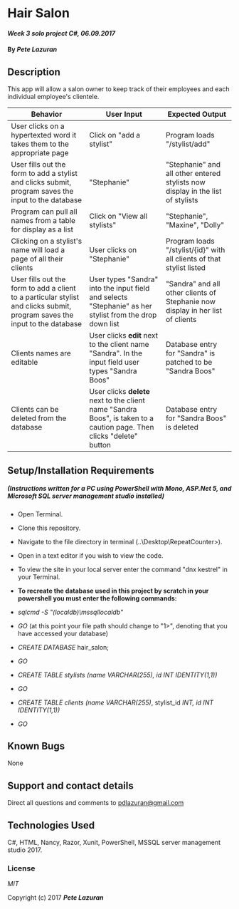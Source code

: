# Hair Salon

#### _Week 3 solo project C#, 06.09.2017_

#### By _**Pete Lazuran**_

## Description

This app will allow a salon owner to keep track of their employees and each individual employee's clientele.


|Behavior|User Input|Expected Output|
|---------|----------|-----------|
|User clicks on a hypertexted word it takes them to the appropriate page|Click on "add a stylist"|Program loads "/stylist/add"|
|User fills out the form to add a stylist and clicks submit, program saves the input to the database|"Stephanie"|"Stephanie" and all other entered stylists now display in the list of stylists|
|Program can pull all names from a table for display as a list|Click on "View all stylists"|"Stephanie", "Maxine", "Dolly"|
|Clicking on a stylist's name will load a page of all their clients|User clicks on "Stephanie"|Program loads "/stylist/{id}" with all clients of that stylist listed|
|User fills out the form to add a client to a particular stylist and clicks submit, program saves the input to the database|User types "Sandra" into the input field and selects "Stephanie" as her stylist from the drop down list|"Sandra" and all other clients of Stephanie now display in her list of clients|
|Clients names are editable|User clicks **edit** next to the client name "Sandra". In the input field user types "Sandra Boos"|Database entry for "Sandra" is patched to be "Sandra Boos"|
|Clients can be deleted from the database|User clicks **delete** next to the client name "Sandra Boos", is taken to a caution page. Then clicks "delete" button|Database entry for "Sandra Boos" is deleted|

## Setup/Installation Requirements
##### (Instructions written for a PC using PowerShell with Mono, ASP.Net 5, and Microsoft SQL server management studio installed)

* Open Terminal.
* Clone this repository.
* Navigate to the file directory in terminal (..\Desktop\RepeatCounter>).
* Open in a text editor if you wish to view the code.
* To view the site in your local server enter the command "dnx kestrel" in your Terminal.

* **To recreate the database used in this project by scratch in your powershell you must enter the following commands:**
* _sqlcmd -S "(localdb)\mssqllocaldb"_
* _GO_ (at this point your file path should change to "1>", denoting that you have accessed your database)
*  _CREATE DATABASE_ hair_salon;
* _GO_
* _CREATE TABLE stylists (name VARCHAR(255), id INT IDENTITY(1,1))_
* _GO_
* _CREATE TABLE clients (name VARCHAR(255)_, stylist_id _INT, id INT IDENTITY(1,1))_
* _GO_


## Known Bugs

None

## Support and contact details

Direct all questions and comments to pdlazuran@gmail.com

## Technologies Used

C#, HTML, Nancy, Razor, Xunit, PowerShell, MSSQL server management studio 2017.

### License

*MIT*

Copyright (c) 2017 **_Pete Lazuran_**






<!-- ## Specs

* Create a database named hair_salon with tables named stylist and client. Test that the database is empty. This ensures the database has been initialized correctly.

* In stylists class give stylists a name, and id. Test that the constructor works. This will ensure that the stylists class is working as intended.

* Create a GetAll() method that will be used to display all stylists. Test that a list is being created correctly. This will enable the salon owner to view all of their stylists.

* Create a method to add new stylists to the database. Test that the Save() method works. This will allow to find errors in the database table/class relationship and allow the salon owner to add new stylists to their salon.

* Create a client class and give clients a name, id and stylist id. Test that the constructor works. Ensuring the new class is working as intended and allowing the clients to be assigned to a single stylist via the stylist id as per the requirements of the salon owner.

* Create a method to add new clients to a stylist. Test that the Save() method works for clients. Fulfills the salon owners wish for a way to add new clients.

* Create a method that will pull all clients of a particular stylist id from the database. Test that this method works. This will be used to show all of one stylists clients.

* Create an update method for class client to allow the user to update a client's name.

* Create a delete function to allow the user to remove a client from their salon. -->
